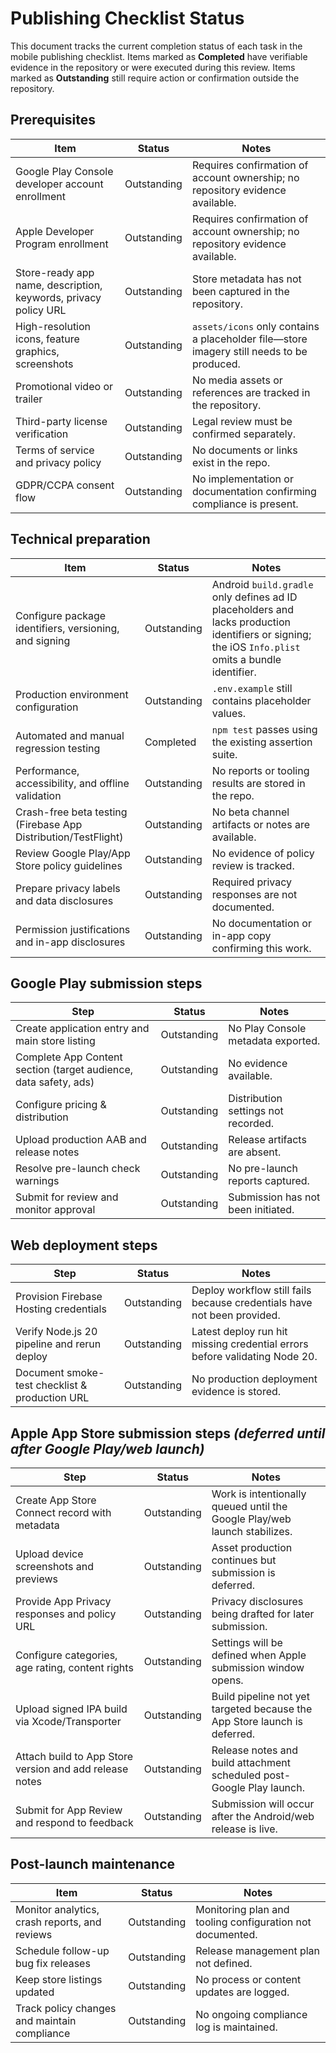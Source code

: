 # Publishing Checklist Status

This document tracks the current completion status of each task in the mobile publishing checklist. Items marked as **Completed** have verifiable evidence in the repository or were executed during this review. Items marked as **Outstanding** still require action or confirmation outside the repository.

## Prerequisites
| Item | Status | Notes |
| --- | --- | --- |
| Google Play Console developer account enrollment | Outstanding | Requires confirmation of account ownership; no repository evidence available. |
| Apple Developer Program enrollment | Outstanding | Requires confirmation of account ownership; no repository evidence available. |
| Store-ready app name, description, keywords, privacy policy URL | Outstanding | Store metadata has not been captured in the repository. |
| High-resolution icons, feature graphics, screenshots | Outstanding | `assets/icons` only contains a placeholder file—store imagery still needs to be produced. |
| Promotional video or trailer | Outstanding | No media assets or references are tracked in the repository. |
| Third-party license verification | Outstanding | Legal review must be confirmed separately. |
| Terms of service and privacy policy | Outstanding | No documents or links exist in the repo. |
| GDPR/CCPA consent flow | Outstanding | No implementation or documentation confirming compliance is present. |

## Technical preparation
| Item | Status | Notes |
| --- | --- | --- |
| Configure package identifiers, versioning, and signing | Outstanding | Android `build.gradle` only defines ad ID placeholders and lacks production identifiers or signing; the iOS `Info.plist` omits a bundle identifier. |
| Production environment configuration | Outstanding | `.env.example` still contains placeholder values. |
| Automated and manual regression testing | Completed | `npm test` passes using the existing assertion suite. |
| Performance, accessibility, and offline validation | Outstanding | No reports or tooling results are stored in the repo. |
| Crash-free beta testing (Firebase App Distribution/TestFlight) | Outstanding | No beta channel artifacts or notes are available. |
| Review Google Play/App Store policy guidelines | Outstanding | No evidence of policy review is tracked. |
| Prepare privacy labels and data disclosures | Outstanding | Required privacy responses are not documented. |
| Permission justifications and in-app disclosures | Outstanding | No documentation or in-app copy confirming this work. |

## Google Play submission steps
| Step | Status | Notes |
| --- | --- | --- |
| Create application entry and main store listing | Outstanding | No Play Console metadata exported. |
| Complete App Content section (target audience, data safety, ads) | Outstanding | No evidence available. |
| Configure pricing & distribution | Outstanding | Distribution settings not recorded. |
| Upload production AAB and release notes | Outstanding | Release artifacts are absent. |
| Resolve pre-launch check warnings | Outstanding | No pre-launch reports captured. |
| Submit for review and monitor approval | Outstanding | Submission has not been initiated. |

## Web deployment steps
| Step | Status | Notes |
| --- | --- | --- |
| Provision Firebase Hosting credentials | Outstanding | Deploy workflow still fails because credentials have not been provided. |
| Verify Node.js 20 pipeline and rerun deploy | Outstanding | Latest deploy run hit missing credential errors before validating Node 20. |
| Document smoke-test checklist & production URL | Outstanding | No production deployment evidence is stored. |

## Apple App Store submission steps *(deferred until after Google Play/web launch)*
| Step | Status | Notes |
| --- | --- | --- |
| Create App Store Connect record with metadata | Outstanding | Work is intentionally queued until the Google Play/web launch stabilizes. |
| Upload device screenshots and previews | Outstanding | Asset production continues but submission is deferred. |
| Provide App Privacy responses and policy URL | Outstanding | Privacy disclosures being drafted for later submission. |
| Configure categories, age rating, content rights | Outstanding | Settings will be defined when Apple submission window opens. |
| Upload signed IPA build via Xcode/Transporter | Outstanding | Build pipeline not yet targeted because the App Store launch is deferred. |
| Attach build to App Store version and add release notes | Outstanding | Release notes and build attachment scheduled post-Google Play launch. |
| Submit for App Review and respond to feedback | Outstanding | Submission will occur after the Android/web release is live. |

## Post-launch maintenance
| Item | Status | Notes |
| --- | --- | --- |
| Monitor analytics, crash reports, and reviews | Outstanding | Monitoring plan and tooling configuration not documented. |
| Schedule follow-up bug fix releases | Outstanding | Release management plan not defined. |
| Keep store listings updated | Outstanding | No process or content updates are logged. |
| Track policy changes and maintain compliance | Outstanding | No ongoing compliance log is maintained. |
